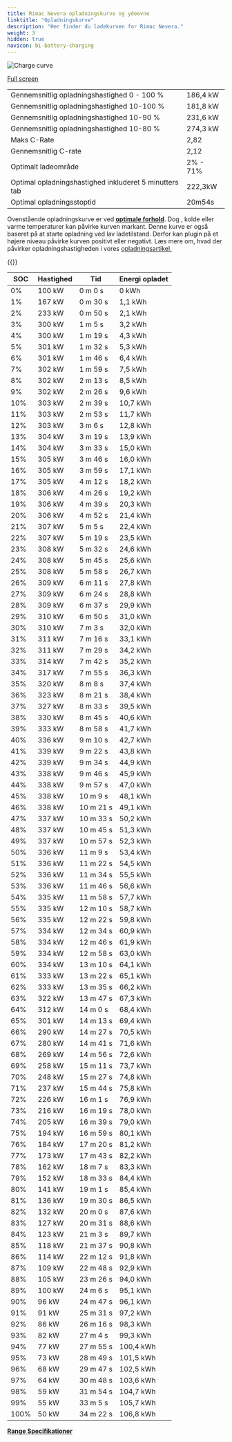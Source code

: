 ```yaml
---
title: Rimac Nevera opladningskurve og ydeevne
linktitle: "Opladningskurve"
description: "Her finder du ladekurven for Rimac Nevera."
weight: 3
hidden: true
navicon: bi-battery-charging
---
```

<!-- markdownlint-disable MD033 -->
<img src="../chargingcurve.svg" alt="Charge curve" class="img-fluid">

[Full screen](../chargingcurve.svg)


<table class="table table-striped border">
<tbody>
<tr>
<td>Gennemsnitlig opladningshastighed 0 - 100 %</td><td>186,4 kW</td>
</tr>
<tr>
<td>Gennemsnitlig opladningshastighed 10-100 %</td><td>181,8 kW</td>
</tr>
<tr>
<td>Gennemsnitlig opladningshastighed 10-90 %</td><td>231,6 kW</td>
</tr>
<tr>
<td>Gennemsnitlig opladningshastighed 10-80 %</td><td>274,3 kW</td>
</tr>
<tr>
<td>Maks C-Rate</td><td>2,82</td>
</tr>
<tr>
<td>Gennemsnitlig C-rate</td><td>2,12</td>
</tr>
<tr>
<td>Optimalt ladeområde</td><td>2% - 71%</td>
</tr>
<tr>
<td>Optimal opladningshastighed inkluderet 5 minutters tab</td><td>222,3kW</td>
</tr>
<tr>
<td>Optimal opladningsstoptid</td><td>20m54s</td>
</tr>
</tbody>
</table>


Ovenstående opladningskurve er ved **[optimale forhold](../../../../../technology/battery/charging/#temperature)**. Dog , kolde eller varme temperaturer kan påvirke kurven markant. Denne kurve er også baseret på at starte opladning ved lav ladetilstand. Derfor kan plugin på et højere niveau påvirke kurven positivt eller negativt. Læs mere om, hvad der påvirker opladningshastigheden i vores [opladningsartikel.](../../../../../technology/battery/charging/)


{{<evkxdisplayaddarticle />}}
<table class="table table-striped border">
<thead>
<tr><th>SOC</th><th>Hastighed</th><th>Tid</th><th>Energi opladet</th></tr>
</thead>
<tbody>
<tr>
<td>0%</td><td>100 kW</td><td> 0 m 0 s </td><td>0 kWh </td>
</tr>
<tr>
<td>1%</td><td>167 kW</td><td> 0 m 30 s </td><td>1,1 kWh </td>
</tr>
<tr>
<td>2%</td><td>233 kW</td><td> 0 m 50 s </td><td>2,1 kWh </td>
</tr>
<tr>
<td>3%</td><td>300 kW</td><td> 1 m 5 s </td><td>3,2 kWh </td>
</tr>
<tr>
<td>4%</td><td>300 kW</td><td> 1 m 19 s </td><td>4,3 kWh </td>
</tr>
<tr>
<td>5%</td><td>301 kW</td><td> 1 m 32 s </td><td>5,3 kWh </td>
</tr>
<tr>
<td>6%</td><td>301 kW</td><td> 1 m 46 s </td><td>6,4 kWh </td>
</tr>
<tr>
<td>7%</td><td>302 kW</td><td> 1 m 59 s </td><td>7,5 kWh </td>
</tr>
<tr>
<td>8%</td><td>302 kW</td><td> 2 m 13 s </td><td>8,5 kWh </td>
</tr>
<tr>
<td>9%</td><td>302 kW</td><td> 2 m 26 s </td><td>9,6 kWh </td>
</tr>
<tr>
<td>10%</td><td>303 kW</td><td> 2 m 39 s </td><td>10,7 kWh </td>
</tr>
<tr>
<td>11%</td><td>303 kW</td><td> 2 m 53 s </td><td>11,7 kWh </td>
</tr>
<tr>
<td>12%</td><td>303 kW</td><td> 3 m 6 s </td><td>12,8 kWh </td>
</tr>
<tr>
<td>13%</td><td>304 kW</td><td> 3 m 19 s </td><td>13,9 kWh </td>
</tr>
<tr>
<td>14%</td><td>304 kW</td><td> 3 m 33 s </td><td>15,0 kWh </td>
</tr>
<tr>
<td>15%</td><td>305 kW</td><td> 3 m 46 s </td><td>16,0 kWh </td>
</tr>
<tr>
<td>16%</td><td>305 kW</td><td> 3 m 59 s </td><td>17,1 kWh </td>
</tr>
<tr>
<td>17%</td><td>305 kW</td><td> 4 m 12 s </td><td>18,2 kWh </td>
</tr>
<tr>
<td>18%</td><td>306 kW</td><td> 4 m 26 s </td><td>19,2 kWh </td>
</tr>
<tr>
<td>19%</td><td>306 kW</td><td> 4 m 39 s </td><td>20,3 kWh </td>
</tr>
<tr>
<td>20%</td><td>306 kW</td><td> 4 m 52 s </td><td>21,4 kWh </td>
</tr>
<tr>
<td>21%</td><td>307 kW</td><td> 5 m 5 s </td><td>22,4 kWh </td>
</tr>
<tr>
<td>22%</td><td>307 kW</td><td> 5 m 19 s </td><td>23,5 kWh </td>
</tr>
<tr>
<td>23%</td><td>308 kW</td><td> 5 m 32 s </td><td>24,6 kWh </td>
</tr>
<tr>
<td>24%</td><td>308 kW</td><td> 5 m 45 s </td><td>25,6 kWh </td>
</tr>
<tr>
<td>25%</td><td>308 kW</td><td> 5 m 58 s </td><td>26,7 kWh </td>
</tr>
<tr>
<td>26%</td><td>309 kW</td><td> 6 m 11 s </td><td>27,8 kWh </td>
</tr>
<tr>
<td>27%</td><td>309 kW</td><td> 6 m 24 s </td><td>28,8 kWh </td>
</tr>
<tr>
<td>28%</td><td>309 kW</td><td> 6 m 37 s </td><td>29,9 kWh </td>
</tr>
<tr>
<td>29%</td><td>310 kW</td><td> 6 m 50 s </td><td>31,0 kWh </td>
</tr>
<tr>
<td>30%</td><td>310 kW</td><td> 7 m 3 s </td><td>32,0 kWh </td>
</tr>
<tr>
<td>31%</td><td>311 kW</td><td> 7 m 16 s </td><td>33,1 kWh </td>
</tr>
<tr>
<td>32%</td><td>311 kW</td><td> 7 m 29 s </td><td>34,2 kWh </td>
</tr>
<tr>
<td>33%</td><td>314 kW</td><td> 7 m 42 s </td><td>35,2 kWh </td>
</tr>
<tr>
<td>34%</td><td>317 kW</td><td> 7 m 55 s </td><td>36,3 kWh </td>
</tr>
<tr>
<td>35%</td><td>320 kW</td><td> 8 m 8 s </td><td>37,4 kWh </td>
</tr>
<tr>
<td>36%</td><td>323 kW</td><td> 8 m 21 s </td><td>38,4 kWh </td>
</tr>
<tr>
<td>37%</td><td>327 kW</td><td> 8 m 33 s </td><td>39,5 kWh </td>
</tr>
<tr>
<td>38%</td><td>330 kW</td><td> 8 m 45 s </td><td>40,6 kWh </td>
</tr>
<tr>
<td>39%</td><td>333 kW</td><td> 8 m 58 s </td><td>41,7 kWh </td>
</tr>
<tr>
<td>40%</td><td>336 kW</td><td> 9 m 10 s </td><td>42,7 kWh </td>
</tr>
<tr>
<td>41%</td><td>339 kW</td><td> 9 m 22 s </td><td>43,8 kWh </td>
</tr>
<tr>
<td>42%</td><td>339 kW</td><td> 9 m 34 s </td><td>44,9 kWh </td>
</tr>
<tr>
<td>43%</td><td>338 kW</td><td> 9 m 46 s </td><td>45,9 kWh </td>
</tr>
<tr>
<td>44%</td><td>338 kW</td><td> 9 m 57 s </td><td>47,0 kWh </td>
</tr>
<tr>
<td>45%</td><td>338 kW</td><td> 10 m 9 s </td><td>48,1 kWh </td>
</tr>
<tr>
<td>46%</td><td>338 kW</td><td> 10 m 21 s </td><td>49,1 kWh </td>
</tr>
<tr>
<td>47%</td><td>337 kW</td><td> 10 m 33 s </td><td>50,2 kWh </td>
</tr>
<tr>
<td>48%</td><td>337 kW</td><td> 10 m 45 s </td><td>51,3 kWh </td>
</tr>
<tr>
<td>49%</td><td>337 kW</td><td> 10 m 57 s </td><td>52,3 kWh </td>
</tr>
<tr>
<td>50%</td><td>336 kW</td><td> 11 m 9 s </td><td>53,4 kWh </td>
</tr>
<tr>
<td>51%</td><td>336 kW</td><td> 11 m 22 s </td><td>54,5 kWh </td>
</tr>
<tr>
<td>52%</td><td>336 kW</td><td> 11 m 34 s </td><td>55,5 kWh </td>
</tr>
<tr>
<td>53%</td><td>336 kW</td><td> 11 m 46 s </td><td>56,6 kWh </td>
</tr>
<tr>
<td>54%</td><td>335 kW</td><td> 11 m 58 s </td><td>57,7 kWh </td>
</tr>
<tr>
<td>55%</td><td>335 kW</td><td> 12 m 10 s </td><td>58,7 kWh </td>
</tr>
<tr>
<td>56%</td><td>335 kW</td><td> 12 m 22 s </td><td>59,8 kWh </td>
</tr>
<tr>
<td>57%</td><td>334 kW</td><td> 12 m 34 s </td><td>60,9 kWh </td>
</tr>
<tr>
<td>58%</td><td>334 kW</td><td> 12 m 46 s </td><td>61,9 kWh </td>
</tr>
<tr>
<td>59%</td><td>334 kW</td><td> 12 m 58 s </td><td>63,0 kWh </td>
</tr>
<tr>
<td>60%</td><td>334 kW</td><td> 13 m 10 s </td><td>64,1 kWh </td>
</tr>
<tr>
<td>61%</td><td>333 kW</td><td> 13 m 22 s </td><td>65,1 kWh </td>
</tr>
<tr>
<td>62%</td><td>333 kW</td><td> 13 m 35 s </td><td>66,2 kWh </td>
</tr>
<tr>
<td>63%</td><td>322 kW</td><td> 13 m 47 s </td><td>67,3 kWh </td>
</tr>
<tr>
<td>64%</td><td>312 kW</td><td> 14 m 0 s </td><td>68,4 kWh </td>
</tr>
<tr>
<td>65%</td><td>301 kW</td><td> 14 m 13 s </td><td>69,4 kWh </td>
</tr>
<tr>
<td>66%</td><td>290 kW</td><td> 14 m 27 s </td><td>70,5 kWh </td>
</tr>
<tr>
<td>67%</td><td>280 kW</td><td> 14 m 41 s </td><td>71,6 kWh </td>
</tr>
<tr>
<td>68%</td><td>269 kW</td><td> 14 m 56 s </td><td>72,6 kWh </td>
</tr>
<tr>
<td>69%</td><td>258 kW</td><td> 15 m 11 s </td><td>73,7 kWh </td>
</tr>
<tr>
<td>70%</td><td>248 kW</td><td> 15 m 27 s </td><td>74,8 kWh </td>
</tr>
<tr>
<td>71%</td><td>237 kW</td><td> 15 m 44 s </td><td>75,8 kWh </td>
</tr>
<tr>
<td>72%</td><td>226 kW</td><td> 16 m 1 s </td><td>76,9 kWh </td>
</tr>
<tr>
<td>73%</td><td>216 kW</td><td> 16 m 19 s </td><td>78,0 kWh </td>
</tr>
<tr>
<td>74%</td><td>205 kW</td><td> 16 m 39 s </td><td>79,0 kWh </td>
</tr>
<tr>
<td>75%</td><td>194 kW</td><td> 16 m 59 s </td><td>80,1 kWh </td>
</tr>
<tr>
<td>76%</td><td>184 kW</td><td> 17 m 20 s </td><td>81,2 kWh </td>
</tr>
<tr>
<td>77%</td><td>173 kW</td><td> 17 m 43 s </td><td>82,2 kWh </td>
</tr>
<tr>
<td>78%</td><td>162 kW</td><td> 18 m 7 s </td><td>83,3 kWh </td>
</tr>
<tr>
<td>79%</td><td>152 kW</td><td> 18 m 33 s </td><td>84,4 kWh </td>
</tr>
<tr>
<td>80%</td><td>141 kW</td><td> 19 m 1 s </td><td>85,4 kWh </td>
</tr>
<tr>
<td>81%</td><td>136 kW</td><td> 19 m 30 s </td><td>86,5 kWh </td>
</tr>
<tr>
<td>82%</td><td>132 kW</td><td> 20 m 0 s </td><td>87,6 kWh </td>
</tr>
<tr>
<td>83%</td><td>127 kW</td><td> 20 m 31 s </td><td>88,6 kWh </td>
</tr>
<tr>
<td>84%</td><td>123 kW</td><td> 21 m 3 s </td><td>89,7 kWh </td>
</tr>
<tr>
<td>85%</td><td>118 kW</td><td> 21 m 37 s </td><td>90,8 kWh </td>
</tr>
<tr>
<td>86%</td><td>114 kW</td><td> 22 m 12 s </td><td>91,8 kWh </td>
</tr>
<tr>
<td>87%</td><td>109 kW</td><td> 22 m 48 s </td><td>92,9 kWh </td>
</tr>
<tr>
<td>88%</td><td>105 kW</td><td> 23 m 26 s </td><td>94,0 kWh </td>
</tr>
<tr>
<td>89%</td><td>100 kW</td><td> 24 m 6 s </td><td>95,1 kWh </td>
</tr>
<tr>
<td>90%</td><td>96 kW</td><td> 24 m 47 s </td><td>96,1 kWh </td>
</tr>
<tr>
<td>91%</td><td>91 kW</td><td> 25 m 31 s </td><td>97,2 kWh </td>
</tr>
<tr>
<td>92%</td><td>86 kW</td><td> 26 m 16 s </td><td>98,3 kWh </td>
</tr>
<tr>
<td>93%</td><td>82 kW</td><td> 27 m 4 s </td><td>99,3 kWh </td>
</tr>
<tr>
<td>94%</td><td>77 kW</td><td> 27 m 55 s </td><td>100,4 kWh </td>
</tr>
<tr>
<td>95%</td><td>73 kW</td><td> 28 m 49 s </td><td>101,5 kWh </td>
</tr>
<tr>
<td>96%</td><td>68 kW</td><td> 29 m 47 s </td><td>102,5 kWh </td>
</tr>
<tr>
<td>97%</td><td>64 kW</td><td> 30 m 48 s </td><td>103,6 kWh </td>
</tr>
<tr>
<td>98%</td><td>59 kW</td><td> 31 m 54 s </td><td>104,7 kWh </td>
</tr>
<tr>
<td>99%</td><td>55 kW</td><td> 33 m 5 s </td><td>105,7 kWh </td>
</tr>
<tr>
<td>100%</td><td>50 kW</td><td> 34 m 22 s </td><td>106,8 kWh </td>
</tr>
</tbody>
</table>

<div class="mt-3 mb-3">
<a href="../rangeandconsumption/" class="text-decoration-none text-black">
<strong><i class="bi-arrow-left"></i> Range </strong>
</a>
<a href="../specifications/" class="text-decoration-none text-black float-end">
<strong>Specifikationer <i class="bi-arrow-right"></i></strong>
</a>
</div>
